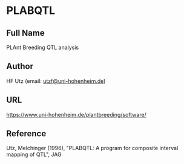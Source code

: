 # PLABQTL

## Full Name
PLAnt Breeding QTL analysis

## Author
HF Utz (email: utzf@uni-hohenheim.de)

## URL
https://www.uni-hohenheim.de/plantbreeding/software/

## Reference
Utz, Melchinger (1996), "PLABQTL: A program for composite interval mapping of QTL", JAG